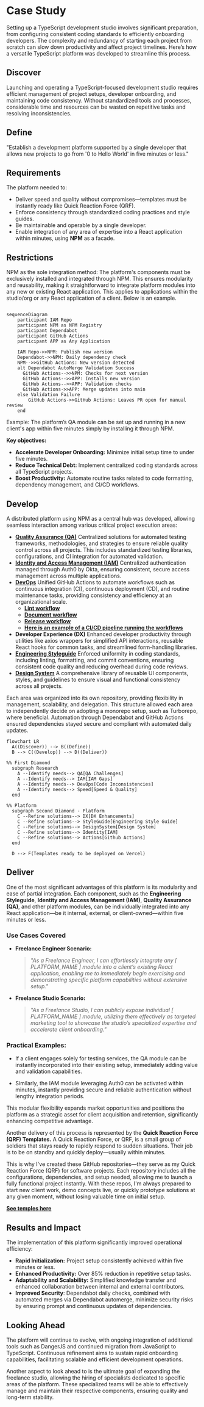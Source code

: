 # Case Study

Setting up a TypeScript development studio involves significant preparation, from configuring
consistent coding standards to efficiently onboarding developers. The complexity and redundancy of
starting each project from scratch can slow down productivity and affect project timelines. Here’s
how a versatile TypeScript platform was developed to streamline this process.

## Discover

Launching and operating a TypeScript-focused development studio requires efficient management of
project setups, developer onboarding, and maintaining code consistency. Without standardized tools
and processes, considerable time and resources can be wasted on repetitive tasks and resolving
inconsistencies.

## Define

"Establish a development platform supported by a single developer that allows new projects to go
from '0 to Hello World' in five minutes or less."

## Requirements

The platform needed to:

- Deliver speed and quality without compromises—templates must be instantly ready like Quick
  Reaction Force (QRF).
- Enforce consistency through standardized coding practices and style guides.
- Be maintainable and operable by a single developer.
- Enable integration of any area of expertise into a React application within minutes, using **NPM**
  as a facade.

## Restrictions

NPM as the sole integration method: The platform's components must be exclusively installed and
integrated through NPM. This ensures modularity and reusability, making it straightforward to
integrate platform modules into any new or existing React application. This applies to applications
within the studio/org or any React application of a client. Below is an example.

```mermaid

sequenceDiagram
    participant IAM Repo
    participant NPM as NPM Registry
    participant Dependabot
    participant GitHub Actions
    participant APP as Any Application

    IAM Repo->>NPM: Publish new version
    Dependabot->>NPM: Daily dependency check
    NPM-->>GitHub Actions: New version detected
    alt Dependabot AutoMerge Validation Success
      GitHub Actions-->>NPM: Checks for next version
      GitHub Actions-->>APP: Installs new version
      GitHub Actions-->>APP: Validation checks
      GitHub Actions->>APP: Merge updates into main
    else Validation Failure
        GitHub Actions->>GitHub Actions: Leaves PR open for manual review
    end
```

Example: The platform’s QA module can be set up and running in a new client's app within five
minutes simply by installing it through NPM.

**Key objectives:**

- **Accelerate Developer Onboarding:** Minimize initial setup time to under five minutes.
- **Reduce Technical Debt:** Implement centralized coding standards across all TypeScript projects.
- **Boost Productivity:** Automate routine tasks related to code formatting, dependency management,
  and CI/CD workflows.

## Develop

A distributed platform using NPM as a central hub was developed, allowing seamless interaction among
various critical project execution areas:

- **[Quality Assurance (QA)](https://kurocado-studio.github.io/qa)** Centralized solutions for
  automated testing frameworks, methodologies, and strategies to ensure reliable quality control
  across all projects. This includes standardized testing libraries, configurations, and CI
  integration for automated validation.
- **[Identity and Access Management (IAM)](https://kurocado-studio.github.io/iam)** Centralized
  authentication managed through Auth0 by Okta, ensuring consistent, secure access management across
  multiple applications.
- **[DevOps](https://kurocado-studio.github.io/dev-ops)** Unified GitHub Actions to automate
  workflows such as continuous integration (CI), continuous deployment (CD), and routine maintenance
  tasks, providing consistency and efficiency at an organizational scale.
  - [**Lint workflow**](https://kurocado-studio.github.io/dev-ops/lint.html)
  - [**Document workflow**](https://kurocado-studio.github.io/dev-ops/document.html)
  - [**Release workflow**](https://kurocado-studio.github.io/dev-ops/release.html)
  - [**Here is an example of a CI/CD pipeline running the workflows**](https://github.com/Kurocado-Studio/iam/actions/runs/14111561197)
- **Developer Experience (DX)** Enhanced developer productivity through utilities like axios
  wrappers for simplified API interactions, reusable React hooks for common tasks, and streamlined
  form-handling libraries.
- **[Engineering Styleguide](https://kurocado-studio.github.io/styleguide)** Enforced uniformity in
  coding standards, including linting, formatting, and commit conventions, ensuring consistent code
  quality and reducing overhead during code reviews.
- **[Design System](https://kurocado-studio.github.io/design-system)** A comprehensive library of
  reusable UI components, styles, and guidelines to ensure visual and functional consistency across
  all projects.

Each area was organized into its own repository, providing flexibility in management, scalability,
and delegation. This structure allowed each area to independently decide on adopting a monorepo
setup, such as Turborepo, where beneficial. Automation through Dependabot and GitHub Actions ensured
dependencies stayed secure and compliant with automated daily updates.

```mermaid
flowchart LR
  A((Discover)) --> B((Define))
  B --> C((Develop)) --> D((Deliver))

%% First Diamond
  subgraph Research
    A --Identify needs--> QA[QA Challenges]
    A --Identify needs--> IAM[IAM Gaps]
    A --Identify needs--> DevOps[Code Inconsistencies]
    A --Identify needs--> Speed[Speed & Quality]
  end

%% Platform
  subgraph Second Diamond - Platform
    C --Refine solutions--> DX[DX Enhancements]
    C --Refine solutions--> StyleGuide[Engineering Style Guide]
    C --Refine solutions--> DesignSystem[Design System]
    C --Refine solutions--> Identity[IAM]
    C --Refine solutions--> Actions[Github Actions]
  end

  D --> F(Templates ready to be deployed on Vercel)

```

## Deliver

One of the most significant advantages of this platform is its modularity and ease of partial
integration. Each component, such as the **Engineering Styleguide**, **Identity and Access
Management (IAM)**, **Quality Assurance (QA)**, and other platform modules, can be individually
integrated into any React application—be it internal, external, or client-owned—within five minutes
or less.

### Use Cases Covered

- **Freelance Engineer Scenario:**

  > _"As a Freelance Engineer, I can effortlessly integrate any [ PLATFORM_NAME ] module into a
  > client’s existing React application, enabling me to immediately begin exercising and
  > demonstrating specific platform capabilities without extensive setup."_

- **Freelance Studio Scenario:**

  > _"As a Freelance Studio, I can publicly expose individual [ PLATFORM_NAME ] module, utilizing
  > them effectively as targeted marketing tool to showcase the studio’s specialized expertise and
  > accelerate client onboarding."_

### Practical Examples:

- If a client engages solely for testing services, the QA module can be instantly incorporated into
  their existing setup, immediately adding value and validation capabilities.

- Similarly, the IAM module leveraging Auth0 can be activated within minutes, instantly providing
  secure and reliable authentication without lengthy integration periods.

This modular flexibility expands market opportunities and positions the platform as a strategic
asset for client acquisition and retention, significantly enhancing competitive advantage.

Another delivery of this process is represented by the **Quick Reaction Force (QRF) Templates.** A
Quick Reaction Force, or QRF, is a small group of soldiers that stays ready to rapidly respond to
sudden situations. Their job is to be on standby and quickly deploy—usually within minutes.

This is why I've created these GitHub repositories—they serve as my Quick Reaction Force (QRF) for
software projects. Each repository includes all the configurations, dependencies, and setup needed,
allowing me to launch a fully functional project instantly. With these repos, I'm always prepared to
start new client work, demo concepts live, or quickly prototype solutions at any given moment,
without losing valuable time on initial setup.

**[See temples here](Templates.md)**

## Results and Impact

The implementation of this platform significantly improved operational efficiency:

- **Rapid Initialization:** Project setup consistently achieved within five minutes or less.
- **Enhanced Productivity:** Over 85% reduction in repetitive setup tasks.
- **Adaptability and Scalability:** Simplified knowledge transfer and enhanced collaboration between
  internal and external contributors.
- **Improved Security**: Dependabot daily checks, combined with automated merges via Dependabot
  automerge, minimize security risks by ensuring prompt and continuous updates of dependencies.

## Looking Ahead

The platform will continue to evolve, with ongoing integration of additional tools such as DangerJS
and continued migration from JavaScript to TypeScript. Continuous refinement aims to sustain rapid
onboarding capabilities, facilitating scalable and efficient development operations.

Another aspect to look ahead to is the ultimate goal of expanding the freelance studio, allowing the
hiring of specialists dedicated to specific areas of the platform. These specialized teams will be
able to effectively manage and maintain their respective components, ensuring quality and long-term
stability.
